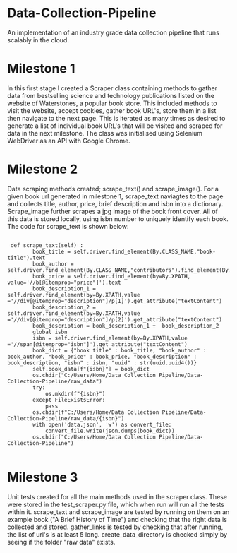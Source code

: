 # Data-Collection-Pipeline
An implementation of an industry grade data collection pipeline that runs scalably in the cloud.

# Milestone 1
In this first stage I created a Scraper class containing methods to gather data from bestselling science and technology publications listed on the website of Waterstones, a popular book store. This included methods to visit the website, accept cookies, gather book URL's, store them in a list then navigate to the next page.
This is iterated as many times as desired to generate a list of individual book URL's that will be visited and scraped for data in the next milestone.
The class was initialised using Selenium WebDriver as an API with Google Chrome.

# Milestone 2
Data scraping methods created; scrape_text() and scrape_image(). For a given book url generated in milestone 1, scrape_text naviagtes to the page and collects
title, author, price, brief description and isbn into a dictionary. Scrape_image further scrapes a jpg image of the book front cover. All of this data is stored locally, using isbn number to uniquely identify each book. The code for scrape_text is shown below:

```

 def scrape_text(self) :
        book_title = self.driver.find_element(By.CLASS_NAME,"book-title").text 
        book_author = self.driver.find_element(By.CLASS_NAME,"contributors").find_element(By.TAG_NAME,"a").text
        book_price = self.driver.find_element(by=By.XPATH, value='//b[@itemprop="price"]').text
        book_description_1 = self.driver.find_element(by=By.XPATH,value ='//div[@itemprop="description"]/p[1]').get_attribute("textContent")
        book_description_2 = self.driver.find_element(by=By.XPATH,value ='//div[@itemprop="description"]/p[2]').get_attribute("textContent")
        book_description = book_description_1 +  book_description_2
        global isbn
        isbn = self.driver.find_element(by=By.XPATH,value ='//span[@itemprop="isbn"]').get_attribute("textContent")
        book_dict = {"book title" : book_title, "book_author" : book_author, "book_price" : book_price, "book_description" : book_description, "isbn" : isbn, "uuid" : str(uuid.uuid4())}
        self.book_data[f"{isbn}"] = book_dict
        os.chdir("C:/Users/Home/Data Collection Pipeline/Data-Collection-Pipeline/raw_data")
        try:
            os.mkdir(f"{isbn}")
        except FileExistsError:
            pass
        os.chdir(f"C:/Users/Home/Data Collection Pipeline/Data-Collection-Pipeline/raw_data/{isbn}")
        with open('data.json', 'w') as convert_file:
            convert_file.write(json.dumps(book_dict))
        os.chdir("C:/Users/Home/Data Collection Pipeline/Data-Collection-Pipeline")  
        
```
# Milestone 3
Unit tests created for all the main methods used in the scraper class. These were stored in the test_scraper.py file, which when run will run all the tests within it. 
scrape_text and scrape_image are tested by running on them on an example book ("A Brief History of Time") and checking that the right data is collected and stored.
gather_links is tested by checking that after running, the list of url's is at least 5 long.
create_data_directory is checked simply by seeing if the folder "raw data" exists.

